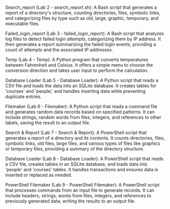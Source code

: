 Search_report (Lab 2 - search_report.sh): A Bash script that generates a report of a directory's structure, counting directories, files, symbolic links, and categorizing files by type such as old, large, graphic, temporary, and executable files.

Failed_login_report (Lab 3 - failed_login_report): A Bash script that analyzes log files to detect failed login attempts, categorizing them by IP address. It then generates a report summarizing the failed login events, providing a count of attempts and the associated IP addresses.

Temp (Lab 4 - Temp): A Python program that converts temperatures between Fahrenheit and Celsius. It offers a simple menu to choose the conversion direction and takes user input to perform the calculation.

Database Loader (Lab 5 - Database Loader): A Python script that reads a CSV file and loads the data into an SQLite database. It creates tables for 'courses' and 'people,' and handles inserting data while preventing duplicate entries.

Filemaker (Lab 6 - Filemaker): A Python script that reads a command file and generates random data records based on specified patterns. It can include strings, random words from files, integers, and references to other labels, saving the result to an output file.

Search & Report (Lab 7 - Search & Report): A PowerShell script that generates a report of a directory and its contents. It counts directories, files, symbolic links, old files, large files, and various types of files like graphics or temporary files, providing a summary of the directory structure.

Database Loader (Lab 8 - Database Loader): A PowerShell script that reads a CSV file, creates tables in an SQLite database, and loads data into 'people' and 'courses' tables. It handles transactions and ensures data is inserted or replaced as needed.

PowerShell Filemaker (Lab 9 - PowerShell Filemaker): A PowerShell script that processes commands from an input file to generate records. It can include headers, strings, words from files, integers, and references to previously generated data, writing the results to an output file.